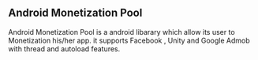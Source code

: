 ## Android Monetization Pool

Android Monetization Pool is a android libarary which allow its user to Monetization his/her app. it supports 
Facebook , Unity and Google Admob with thread and autoload features.
